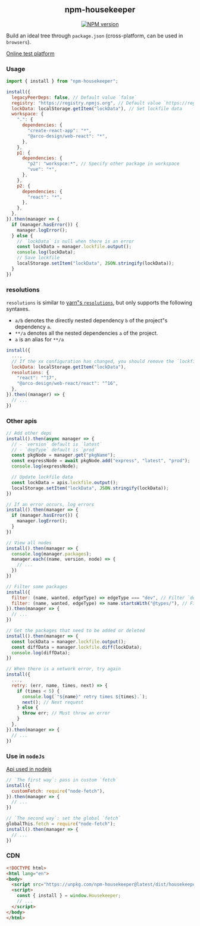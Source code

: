 <div align="center">
<h2>npm-housekeeper</h2>

[![NPM version](https://img.shields.io/npm/v/npm-housekeeper.svg?color=a1b858&label=)](https://www.npmjs.com/package/npm-housekeeper)

</div>

Build an ideal tree through `package.json` (cross-platform, can be used in `browsers`).

[Online test platform](https://imtaotao.github.io/npm-housekeeper/dev/browser.html)

### Usage

```js
import { install } from "npm-housekeeper";

install({
  legacyPeerDeps: false, // Default value `false`
  registry: "https://registry.npmjs.org", // Default value `https://registry.npmjs.org` 
  lockData: localStorage.getItem("lockData"), // Set lockfile data
  workspace: {
    ".": {
      dependencies: {
        "create-react-app": "*",
        "@arco-design/web-react": "*",
      },
    },
    p1: {
      dependencies: {
        "p2": "workspce:*", // Specify other package in workspace
        "vue": "*",
      },
    },
    p2: {
      dependencies: {
        "react": "*",
      },
    },
  },
}).then(manager => {
  if (manager.hasError()) {
    manager.logError();
  } else {
    // `lockData` is null when there is an error
    const lockData = manager.lockfile.output();
    console.log(lockData);
    // Save lockfile
    localStorage.setItem("lockData", JSON.stringify(lockData));
  }
})
```


### resolutions

`resolutions` is similar to [yarn"s `resolutions`](https://github.com/yarnpkg/rfcs/blob/master/implemented/0000-selective-versions-resolutions.md), but only supports the following syntaxes.

- `a/b` denotes the directly nested dependency `b` of the project"s dependency `a`.
- `**/a` denotes all the nested dependencies `a` of the project.
- `a` is an alias for `**/a`

```js
install({
  ...,
  // If the xx configuration has changed, you should remove the `lockfile`
  lockData: localStorage.getItem("lockData"),
  resolutions: {
    "react": "^17",
    "@arco-design/web-react/react": "^16",
  },
}).then((manager) => {
  // ...
})
```


### Other apis

```js
// Add other deps
install().then(async manager => {
  // - `version` default is `latest`
  // - `depType` default is `prod`
  const pkgNode = manager.get("pkgName");
  const expressNode = await pkgNode.add("express", "latest", "prod");
  console.log(expressNode);

  // Update lockfile data
  const lockData = apis.lockfile.output();
  localStorage.setItem("lockData", JSON.stringify(lockData));
})

// If an error occurs, log errors
install().then(manager => {
  if (manager.hasError()) {
    manager.logError();
  }
})

// View all nodes
install().then(manager => {
  console.log(manager.packages);
  manager.each((name, version, node) => {
    // ...
  })
})

// Filter some packages
install({
  filter: (name, wanted, edgeType) => edgeType === "dev", // Filter `devDependencies`
  filter: (name, wanted, edgeType) => name.startsWith("@types/"), // Filter `@types/x`
}).then(manager => {
  // ...
})

// Get the packages that need to be added or deleted
install().then(manager => {
  const lockData = manager.lockfile.output();
  const diffData = manager.lockfile.diff(lockData);
  console.log(diffData);
})

// When there is a network error, try again
install({
  ...,
  retry: (err, name, times, next) => {
    if (times < 5) {
      console.log(`"${name}" retry times ${times}.`);
      next(); // Next request
    } else {
      throw err; // Must throw an error
    }
  },
}).then(manager => {
  // ...
})
```


### Use in `nodeJs`

[Api used in nodejs](./lib)

```js
// `The first way`: pass in custom `fetch`
install({
  customFetch: require("node-fetch"),
}).then(manager => {
  // ...
})

// `The second way`: set the global `fetch`
globalThis.fetch = require("node-fetch");
install().then(manager => {
  // ...
})
```


### CDN

```html
<!DOCTYPE html>
<html lang="en">
<body>
  <script src="https://unpkg.com/npm-housekeeper@latest/dist/housekeeper.umd.js"></script>
  <script>
    const { install } = window.Housekeeper;
    // ...
  </script>
</body>
</html>
```
